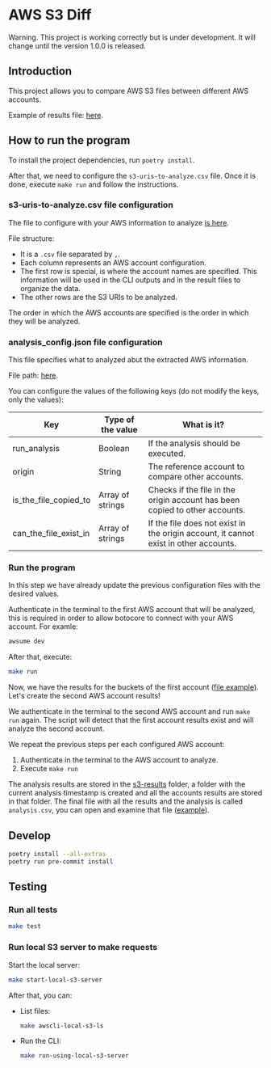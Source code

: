 # AWS S3 Diff

Warning. This project is working correctly but is under development. It will change until the version 1.0.0 is released.

## Introduction

This project allows you to compare AWS S3 files between different AWS accounts.

Example of results file: [here](tests/expected-results/analysis.csv).

## How to run the program

To install the project dependencies, run `poetry install`.

After that, we need to configure the `s3-uris-to-analyze.csv` file. Once it is done, execute `make run` and follow the instructions.

### s3-uris-to-analyze.csv file configuration

The file to configure with your AWS information to analyze [is here](config/s3-uris-to-analyze.csv).

File structure:

- It is a `.csv` file separated by `,`.
- Each column represents an AWS account configuration.
- The first row is special, is where the account names are specified. This information will be used in the CLI outputs and in the result files to organize the data.
- The other rows are the S3 URIs to be analyzed.

The order in which the AWS accounts are specified is the order in which they will be analyzed.

### analysis_config.json file configuration

This file specifies what to analyzed abut the extracted AWS information.

File path: [here](config/analysis-config.json).

You can configure the values of the following keys (do not modify the keys, only the values):

Key                   | Type of the value | What is it?
----------------------|-------------------|---------------------------------------------------------------------------
run_analysis          | Boolean           | If the analysis should be executed.
origin                | String            | The reference account to compare other accounts.
is_the_file_copied_to | Array of strings  | Checks if the file in the origin account has been copied to other accounts.
can_the_file_exist_in | Array of strings  | If the file does not exist in the origin account, it cannot exist in other accounts.

### Run the program

In this step we have already update the previous configuration files with the desired values.

Authenticate in the terminal to the first AWS account that will be analyzed, this is required in order to allow botocore to connect with your AWS account. For examle:

```bash
awsume dev
```

After that, execute:

```bash
make run
```

Now, we have the results for the buckets of the first account ([file example](tests/expected-results/dev.csv)). Let's create the second AWS account results!

We authenticate in the terminal to the second AWS account and run `make run` again. The script will detect that the first account results exist and will analyze the second account.

We repeat the previous steps per each configured AWS account:

1. Authenticate in the terminal to the AWS account to analyze.
2. Execute `make run`

The analysis results are stored in the [s3-results](s3-results) folder, a folder with the current analysis timestamp is created and all the accounts results are stored in that folder. The final file with all the results and the analysis is called `analysis.csv`, you can open and examine that file ([example](tests/expected-results/analysis.csv)).

## Develop

```bash
poetry install --all-extras
poetry run pre-commit install
```

## Testing

### Run all tests

```bash
make test
```

### Run local S3 server to make requests

Start the local server:

```bash
make start-local-s3-server
```

After that, you can:

- List files:

    ```bash
    make awscli-local-s3-ls
    ```

- Run the CLI:

    ```bash
    make run-using-local-s3-server
    ```
